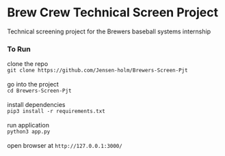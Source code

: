 # Brew Crew Technical Screen Project

Technical screening project for the Brewers baseball systems internship

### To Run

clone the repo <br>
`git clone https://github.com/Jensen-holm/Brewers-Screen-Pjt` <br>
<br>
go into the project <br>
`cd Brewers-Screen-Pjt` <br>
<br>
install dependencies <br>
`pip3 install -r requirements.txt` <br>
<br>
run application <br>
`python3 app.py` <br>
<br>
open browser at `http://127.0.0.1:3000/`



